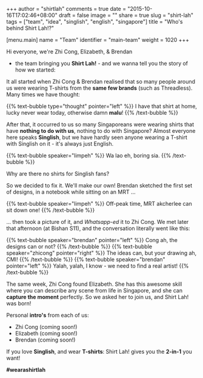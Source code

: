 +++
author = "shirtlah"
comments = true
date = "2015-10-16T17:02:46+08:00"
draft = false
image = ""
share = true
slug = "shirt-lah"
tags = ["team", "idea", "singlish", "english", "singapore"]
title = "Who's behind Shirt Lah!?"

[menu.main]
  name = "Team"
  identifier = "main-team"
  weight = 1020
+++

Hi everyone, we're Zhi Cong, Elizabeth, & Brendan
- the team bringing you **Shirt Lah!** -
and we wanna tell you the story of how we started:

<!--more-->

It all started when Zhi Cong & Brendan realised that so many people around us were wearing T-shirts from the **same few brands** (such as Threadless). Many times we have thought:

{{% text-bubble type="thought" pointer="left" %}}
I have that shirt at home, lucky never wear today, otherwise damn **malu**!
{{% /text-bubble %}}

After that, it occurred to us so many Singaporeans were wearing shirts that have **nothing to do with us**, nothing to do with Singapore? Almost everyone here speaks **Singlish**, but we have hardly seen anyone wearing a T-shirt with Singlish on it - it's always just English.

{{% text-bubble speaker="limpeh" %}}
Wa lao eh, boring sia.
{{% /text-bubble %}}

Why are there no shirts for Singlish fans?

So we decided to fix it. We'll make our own!
Brendan sketched the first set of designs,
in a notebook while sitting on an MRT ...

{{% text-bubble speaker="limpeh" %}}
Off-peak time, MRT akcherlee can sit down one!
{{% /text-bubble %}}

... then took a picture of it,
and *Whatsapp-ed* it to Zhi Cong.
We met later that afternoon (at Bishan S11),
and the conversation literally went like this:

{{% text-bubble speaker="brendan" pointer="left" %}}
Cong ah, the designs can or not?
{{% /text-bubble %}}
{{% text-bubble speaker="zhicong" pointer="right" %}}
The ideas can, but your drawing ah, CMI!
{{% /text-bubble %}}
{{% text-bubble speaker="brendan" pointer="left" %}}
Yalah, yalah, I know - we need to find a real artist!
{{% /text-bubble %}}

The same week, Zhi Cong found Elizabeth.
She has this awesome skill
where you can describe any scene from life in Singapore,
and she can **capture the moment** perfectly.
So we asked her to join us, and Shirt Lah! was born!

Personal **intro's** from each of us:

- Zhi Cong (coming soon!)
- Elizabeth (coming soon!)
- Brendan (coming soon!)

If you love **Singlish**, and wear **T-shirts**:
Shirt Lah! gives you the **2-in-1** you want!

**#wearashirtlah**
